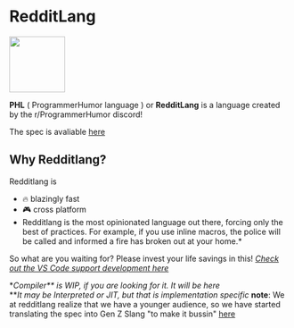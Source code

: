 # RedditLang

<img src="redditLang.png" height="100"/>

**PHL** ( ProgrammerHumor language ) or **RedditLang** is a language created by the r/ProgrammerHumor discord!

The spec is avaliable [here](./RedditLang%20Spec.md)

## Why Redditlang?

Redditlang is

- 🔥 blazingly fast
- 🎮 cross platform
- Redditlang is the most opinionated language out there, forcing only the best of practices. For example, if you use inline macros, the police will be called and informed a fire has broken out at your home.\*

So what are you waiting for? Please invest your life savings in this!
_[Check out the VS Code support development here](https://github.com/Roizor/redditlang-vscode)_

\*_Compiler\*\* is WIP, if you are looking for it. It will be here_  
\*\*_It may be Interpreted or JIT, but that is implementation specific_
**note**: We at redditlang realize that we have a younger audience, so we have started translating the spec into Gen Z Slang "to make it bussin" [here](./RedditLang%20Spec%20GenZ.md)
